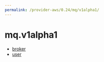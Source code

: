```yaml
---
permalink: /provider-aws/0.24/mq/v1alpha1/
---
```


# mq.v1alpha1



* [broker](broker.md)
* [user](user.md)
